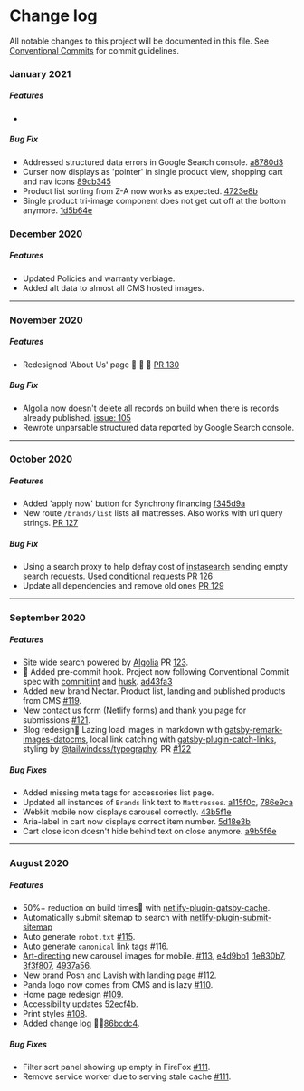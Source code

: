 # Change log

All notable changes to this project will be documented in this file. See [Conventional Commits](https://conventionalcommits.org) for commit guidelines.

### January 2021

##### Features

-

##### Bug Fix

- Addressed structured data errors in Google Search console. [a8780d3]()
- Curser now displays as 'pointer' in single product view, shopping cart and nav icons [89cb345]()
- Product list sorting from Z-A now works as expected. [4723e8b]()
- Single product tri-image component does not get cut off at the bottom anymore. [1d5b64e]()

### December 2020

##### Features

- Updated Policies and warranty verbiage.
- Added alt data to almost all CMS hosted images.

---

### November 2020

##### Features

- Redesigned 'About Us' page 🎉 🎉 🎉 [PR 130](https://github.com/wildpow/new-esc-gatsby/pull/130)

##### Bug Fix

- Algolia now doesn't delete all records on build when there is records already published. [issue: 105](https://github.com/algolia/gatsby-plugin-algolia/issues/105)
- Rewrote unparsable structured data reported by Google Search console.

---

### October 2020

##### Features

- Added 'apply now' button for Synchrony financing [f345d9a](https://github.com/wildpow/new-esc-gatsby/commit/f345d9a54df1a146cbf1f4653a2f9c9b8af4d593)
- New route `/brands/list` lists all mattresses. Also works with url query strings. [PR 127](https://github.com/wildpow/new-esc-gatsby/pull/127)

##### Bug Fix

- Using a search proxy to help defray cost of [instasearch](https://github.com/algolia/react-instantsearch) sending empty search requests. Used [conditional requests](https://www.algolia.com/doc/guides/building-search-ui/going-further/conditional-requests/react/) PR [126](https://github.com/wildpow/new-esc-gatsby/pull/126)
- Update all dependencies and remove old ones [PR 129](https://github.com/wildpow/new-esc-gatsby/pull/129)

---

### September 2020

##### Features

- Site wide search powered by [Algolia](https://www.algolia.com/) PR [123](https://github.com/wildpow/new-esc-gatsby/pull/123).
- 🤖 Added pre-commit hook. Project now following Conventional Commit spec with [commitlint](https://github.com/conventional-changelog/commitlint) and [husk](https://github.com/typicode/husky). [ad43fa3](https://github.com/wildpow/new-esc-gatsby/commit/26dd5dd08fde77d6edbefa494f2c89ff86e2d25d)
- Added new brand Nectar. Product list, landing and published products from CMS [ #119](https://github.com/wildpow/new-esc-gatsby/pull/118).
- New contact us form (Netlify forms) and thank you page for submissions [#121](https://github.com/wildpow/new-esc-gatsby/pull/121).
- Blog redesign🎉 Lazing load images in markdown with [gatsby-remark-images-datocms](https://github.com/datocms/gatsby-remark-images-datocms), local link catching with [gatsby-plugin-catch-links](https://github.com/gatsbyjs/gatsby/tree/master/packages/gatsby-plugin-catch-links), styling by [@tailwindcss/typography](https://github.com/tailwindlabs/tailwindcss-typography). PR [#122](https://github.com/wildpow/new-esc-gatsby/pull/122)

##### Bug Fixes

- Added missing meta tags for accessories list page.
- Updated all instances of `Brands` link text to `Mattresses`. [a115f0c](https://github.com/wildpow/new-esc-gatsby/commit/ad43fa3003f07aa94dd07b225bb38844ef55db8b), [786e9ca](https://github.com/wildpow/new-esc-gatsby/commit/a115f0c9eae7fe132ff4fa90fd311f0a6dd6357d)
- Webkit mobile now displays carousel correctly. [43b5f1e](https://github.com/wildpow/new-esc-gatsby/commit/51c5d0fb12899bee366bb5e290a4a7e3cfbf81e3)
- Aria-label in cart now displays correct item number. [5d18e3b](https://github.com/wildpow/new-esc-gatsby/commit/a9b5f6eed878e5cb87b327cd6fa12d69eb05767d)
- Cart close icon doesn't hide behind text on close anymore. [a9b5f6e](https://github.com/wildpow/new-esc-gatsby/commit/917adebcccc61fd5c55833fb9d4caaa4df8b51c7)

---

### August 2020

##### Features

- 50%+ reduction on build times🎉 with [netlify-plugin-gatsby-cache](https://github.com/jlengstorf/netlify-plugin-gatsby-cache#readme).
- Automatically submit sitemap to search with [netlify-plugin-submit-sitemap](https://github.com/cdeleeuwe/netlify-plugin-submit-sitemap#readme)
- Auto generate `robot.txt` [#115](https://github.com/wildpow/new-esc-gatsby/pull/115).
- Auto generate `canonical` link tags [#116](https://github.com/wildpow/new-esc-gatsby/pull/116).
- [Art-directing](https://www.gatsbyjs.com/plugins/gatsby-image/#art-directing-multiple-images) new carousel images for mobile.
  [#113](https://github.com/wildpow/new-esc-gatsby/pull/113), [e4d9bb1](https://github.com/wildpow/new-esc-gatsby/commit/edd94522eb119121eb4f83a377c0202d1603c130) ,[1e830b7](https://github.com/wildpow/new-esc-gatsby/commit/71e68a764685bbd86288a2333f02b18e5c1e5c14), [3f3f807](https://github.com/wildpow/new-esc-gatsby/commit/1e830b7873f39bc93f092de6976d20db5d39d03c), [4937a56](https://github.com/wildpow/new-esc-gatsby/commit/3f3f8075a9044e4374f8baa154b1838c74cd7346).
- New brand Posh and Lavish with landing page [#112](https://github.com/wildpow/new-esc-gatsby/pull/112).
- Panda logo now comes from CMS and is lazy [#110](https://github.com/wildpow/new-esc-gatsby/pull/110).
- Home page redesign [#109](https://github.com/wildpow/new-esc-gatsby/pull/109).
- Accessibility updates [52ecf4b](https://github.com/wildpow/new-esc-gatsby/commit/52ecf4b613e841e2424ffb38c9e624ca01fc5cbd).
- Print styles [#108](https://github.com/wildpow/new-esc-gatsby/pull/108).
- Added change log ✌🏽[86bcdc4](https://github.com/wildpow/new-esc-gatsby/commit/786e9ca3412f52646388b43af164abed827bc2f5).

##### Bug Fixes

- Filter sort panel showing up empty in FireFox [#111](https://github.com/wildpow/new-esc-gatsby/pull/111).
- Remove service worker due to serving stale cache [#111](https://github.com/wildpow/new-esc-gatsby/pull/111).
